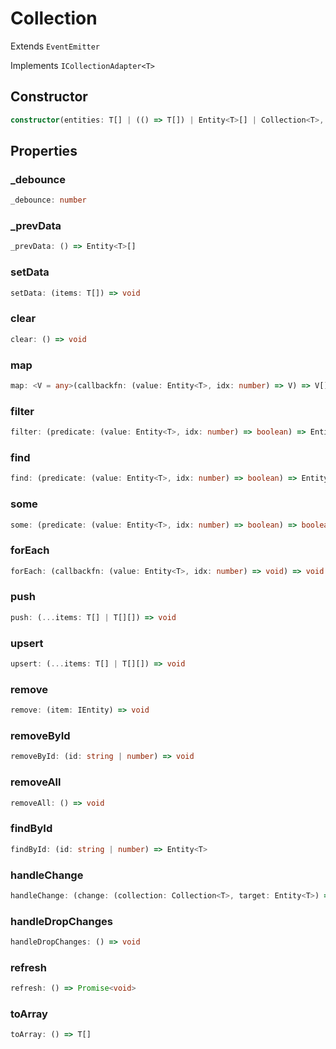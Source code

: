 # Collection

Extends `EventEmitter`

Implements `ICollectionAdapter<T>`

## Constructor

```ts
constructor(entities: T[] | (() => T[]) | Entity<T>[] | Collection<T>, _debounce: number, _prevData: () => Entity<T>[]);
```

## Properties

### _debounce

```ts
_debounce: number
```

### _prevData

```ts
_prevData: () => Entity<T>[]
```

### setData

```ts
setData: (items: T[]) => void
```

### clear

```ts
clear: () => void
```

### map

```ts
map: <V = any>(callbackfn: (value: Entity<T>, idx: number) => V) => V[]
```

### filter

```ts
filter: (predicate: (value: Entity<T>, idx: number) => boolean) => Entity<T>[]
```

### find

```ts
find: (predicate: (value: Entity<T>, idx: number) => boolean) => Entity<T>
```

### some

```ts
some: (predicate: (value: Entity<T>, idx: number) => boolean) => boolean
```

### forEach

```ts
forEach: (callbackfn: (value: Entity<T>, idx: number) => void) => void
```

### push

```ts
push: (...items: T[] | T[][]) => void
```

### upsert

```ts
upsert: (...items: T[] | T[][]) => void
```

### remove

```ts
remove: (item: IEntity) => void
```

### removeById

```ts
removeById: (id: string | number) => void
```

### removeAll

```ts
removeAll: () => void
```

### findById

```ts
findById: (id: string | number) => Entity<T>
```

### handleChange

```ts
handleChange: (change: (collection: Collection<T>, target: Entity<T>) => void) => () => void
```

### handleDropChanges

```ts
handleDropChanges: () => void
```

### refresh

```ts
refresh: () => Promise<void>
```

### toArray

```ts
toArray: () => T[]
```
